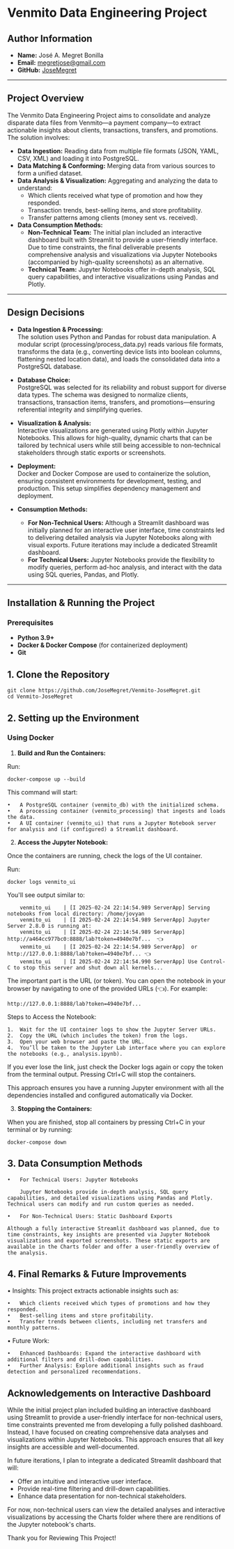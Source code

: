 # Venmito Data Engineering Project

## Author Information

- **Name:** José A. Megret Bonilla
- **Email:** megretjose@gmail.com
- **GitHub:** [JoseMegret](https://github.com/JoseMegret)

---

## Project Overview

The Venmito Data Engineering Project aims to consolidate and analyze disparate data files from Venmito—a payment company—to extract actionable insights about clients, transactions, transfers, and promotions. The solution involves:

- **Data Ingestion:** Reading data from multiple file formats (JSON, YAML, CSV, XML) and loading it into PostgreSQL.
- **Data Matching & Conforming:** Merging data from various sources to form a unified dataset.
- **Data Analysis & Visualization:** Aggregating and analyzing the data to understand:
  - Which clients received what type of promotion and how they responded.
  - Transaction trends, best-selling items, and store profitability.
  - Transfer patterns among clients (money sent vs. received).
- **Data Consumption Methods:**
  - **Non-Technical Team:** The initial plan included an interactive dashboard built with Streamlit to provide a user-friendly interface. Due to time constraints, the final deliverable presents comprehensive analysis and visualizations via Jupyter Notebooks (accompanied by high-quality screenshots) as an alternative.
  - **Technical Team:** Jupyter Notebooks offer in-depth analysis, SQL query capabilities, and interactive visualizations using Pandas and Plotly.
---

## Design Decisions

- **Data Ingestion & Processing:**  
  The solution uses Python and Pandas for robust data manipulation. A modular script (processing/process_data.py) reads various file formats, transforms the data (e.g., converting device lists into boolean columns, flattening nested location data), and loads the consolidated data into a PostgreSQL database.
  
- **Database Choice:**  
  PostgreSQL was selected for its reliability and robust support for diverse data types. The schema was designed to normalize clients, transactions, transaction items, transfers, and promotions—ensuring referential integrity and simplifying queries.
  
- **Visualization & Analysis:**  
  Interactive visualizations are generated using Plotly within Jupyter Notebooks. This allows for high-quality, dynamic charts that can be tailored by technical users while still being accessible to non-technical stakeholders through static exports or screenshots.

- **Deployment:**  
  Docker and Docker Compose are used to containerize the solution, ensuring consistent environments for development, testing, and production. This setup simplifies dependency management and deployment.

- **Consumption Methods:**  
  - **For Non-Technical Users:** Although a Streamlit dashboard was initially planned for an interactive user interface, time constraints led to delivering detailed analysis via Jupyter Notebooks along with visual exports. Future iterations may include a dedicated Streamlit dashboard.
  - **For Technical Users:** Jupyter Notebooks provide the flexibility to modify queries, perform ad-hoc analysis, and interact with the data using SQL queries, Pandas, and Plotly.

---

## Installation & Running the Project

### Prerequisites

- **Python 3.9+**
- **Docker & Docker Compose** (for containerized deployment)
- **Git**

## 1. Clone the Repository

	git clone https://github.com/JoseMegret/Venmito-JoseMegret.git
	cd Venmito-JoseMegret

## 2. Setting up the Environment

### Using Docker

1. **Build and Run the Containers:**

 Run:
 		
   	docker-compose up --build
   
This command will start:

	•	A PostgreSQL container (venmito_db) with the initialized schema.
	•	A processing container (venmito_processing) that ingests and loads the data.
	•	A UI container (venmito_ui) that runs a Jupyter Notebook server for analysis and (if configured) a Streamlit dashboard.

2. **Access the Jupyter Notebook:**
   
Once the containers are running, check the logs of the UI container.

Run:
		
  	docker logs venmito_ui

You'll see output similar to:


		venmito_ui    | [I 2025-02-24 22:14:54.989 ServerApp] Serving notebooks from local directory: /home/jovyan
		venmito_ui    | [I 2025-02-24 22:14:54.989 ServerApp] Jupyter Server 2.8.0 is running at:
		venmito_ui    | [I 2025-02-24 22:14:54.989 ServerApp] http://a464cc977bc0:8888/lab?token=4940e7bf...  👈
		venmito_ui    | [I 2025-02-24 22:14:54.989 ServerApp]  or http://127.0.0.1:8888/lab?token=4940e7bf... 👈
		venmito_ui    | [I 2025-02-24 22:14:54.990 ServerApp] Use Control-C to stop this server and shut down all kernels...

The important part is the URL (or token). You can open the notebook in your browser by navigating to one of the provided URLs (👈). 
For example:

	http://127.0.0.1:8888/lab?token=4940e7bf...
     
Steps to Access the Notebook:

	1.	Wait for the UI container logs to show the Jupyter Server URLs.
	2.	Copy the URL (which includes the token) from the logs.
	3.	Open your web browser and paste the URL.
	4.	You’ll be taken to the Jupyter Lab interface where you can explore the notebooks (e.g., analysis.ipynb).

If you ever lose the link, just check the Docker logs again or copy the token from the terminal output. Pressing Ctrl+C will stop the containers.

This approach ensures you have a running Jupyter environment with all the dependencies installed and configured automatically via Docker.

3. **Stopping the Containers:**

When you are finished, stop all containers by pressing Ctrl+C in your terminal or by running:

	docker-compose down

## 3. Data Consumption Methods
   
	•	For Technical Users: Jupyter Notebooks

		Jupyter Notebooks provide in-depth analysis, SQL query capabilities, and detailed visualizations using Pandas and Plotly. Technical users can modify and run custom queries as needed.

	•	For Non-Technical Users: Static Dashboard Exports

	Although a fully interactive Streamlit dashboard was planned, due to time constraints, key insights are presented via Jupyter Notebook visualizations and exported screenshots. These static exports are available in the Charts folder and offer a user-friendly overview of the analysis.

## 4. Final Remarks & Future Improvements

•	Insights:
This project extracts actionable insights such as:

	•	Which clients received which types of promotions and how they responded.
	•	Best-selling items and store profitability.
	•	Transfer trends between clients, including net transfers and monthly patterns.
•	Future Work:

	•	Enhanced Dashboards: Expand the interactive dashboard with additional filters and drill-down capabilities.
	•	Further Analysis: Explore additional insights such as fraud detection and personalized recommendations.  

## Acknowledgements on Interactive Dashboard

While the initial project plan included building an interactive dashboard using Streamlit to provide a user-friendly interface for non-technical users, time constraints prevented me from developing a fully polished dashboard. Instead, I have focused on creating comprehensive data analyses and visualizations within Jupyter Notebooks. This approach ensures that all key insights are accessible and well-documented.

In future iterations, I plan to integrate a dedicated Streamlit dashboard that will:
- Offer an intuitive and interactive user interface.
- Provide real-time filtering and drill-down capabilities.
- Enhance data presentation for non-technical stakeholders.

For now, non-technical users can view the detailed analyses and interactive visualizations by accessing the Charts folder where there are renditions of the Jupyter notebook's charts. 

Thank you for Reviewing This Project!
 

